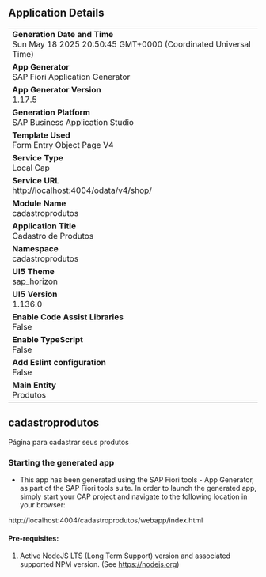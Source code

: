 ## Application Details
|               |
| ------------- |
|**Generation Date and Time**<br>Sun May 18 2025 20:50:45 GMT+0000 (Coordinated Universal Time)|
|**App Generator**<br>SAP Fiori Application Generator|
|**App Generator Version**<br>1.17.5|
|**Generation Platform**<br>SAP Business Application Studio|
|**Template Used**<br>Form Entry Object Page V4|
|**Service Type**<br>Local Cap|
|**Service URL**<br>http://localhost:4004/odata/v4/shop/|
|**Module Name**<br>cadastroprodutos|
|**Application Title**<br>Cadastro de Produtos|
|**Namespace**<br>cadastroprodutos|
|**UI5 Theme**<br>sap_horizon|
|**UI5 Version**<br>1.136.0|
|**Enable Code Assist Libraries**<br>False|
|**Enable TypeScript**<br>False|
|**Add Eslint configuration**<br>False|
|**Main Entity**<br>Produtos|

## cadastroprodutos

Página para cadastrar seus produtos

### Starting the generated app

-   This app has been generated using the SAP Fiori tools - App Generator, as part of the SAP Fiori tools suite.  In order to launch the generated app, simply start your CAP project and navigate to the following location in your browser:

http://localhost:4004/cadastroprodutos/webapp/index.html

#### Pre-requisites:

1. Active NodeJS LTS (Long Term Support) version and associated supported NPM version.  (See https://nodejs.org)


